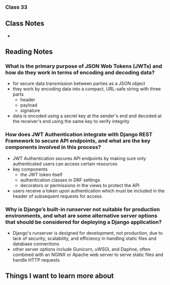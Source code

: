 ### Class 33


## Class Notes

-

## Reading Notes

### What is the primary purpose of JSON Web Tokens (JWTs) and how do they work in terms of encoding and decoding data?

- for secure data transmission between parties as a JSON object
- they work by encoding data into a compact, URL-safe string with three parts
  - header
  - payload
  - signature
- data is encoded using a secret key at the sender's end and decoded at the receiver's end using the same key to verify integrity

### How does JWT Authentication integrate with Django REST Framework to secure API endpoints, and what are the key components involved in this process?

- JWT Authentication secures API endpoints by making sure only authenticated users can access certain resources
- key components
  - the JWT token itself
  - authentication classes in DRF settings
  - decorators or permissions in the views to protect the API
- users receive a token upon authentication which must be included in the header of subsequent requests for access

### Why is Django’s built-in runserver not suitable for production environments, and what are some alternative server options that should be considered for deploying a Django application?

- Django's runserver is designed for development, not production, due to lack of security, scalability, and efficiency in handling static files and database connections
- other server options include Gunicorn, uWSGI, and Daphne, often combined with an NGINX or Apache web server to serve static files and handle HTTP requests

## Things I want to learn more about
